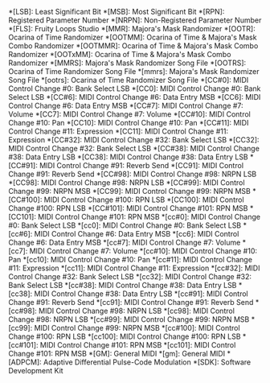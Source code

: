 *[LSB]: Least Significant Bit
*[MSB]: Most Significant Bit
*[RPN]: Registered Parameter Number
*[NRPN]: Non-Registered Parameter Number
*[FLS]: Fruity Loops Studio
*[MMR]: Majora's Mask Randomizer
*[OOTR]: Ocarina of Time Randomizer
*[OOTMM]: Ocarina of Time & Majora's Mask Combo Randomizer
*[OOTMMR]: Ocarina of Time & Majora's Mask Combo Randomizer
*[OOTxMM]: Ocarina of Time & Majora's Mask Combo Randomizer
*[MMRS]: Majora's Mask Randomizer Song File
*[OOTRS]: Ocarina of Time Randomizer Song File
*[mmrs]: Majora's Mask Randomizer Song File
*[ootrs]: Ocarina of Time Randomizer Song File
*[CC#0]: MIDI Control Change #0: Bank Select LSB
*[CC0]: MIDI Control Change #0: Bank Select LSB
*[CC#6]: MIDI Control Change #6: Data Entry MSB
*[CC6]: MIDI Control Change #6: Data Entry MSB
*[CC#7]: MIDI Control Change #7: Volume
*[CC7]: MIDI Control Change #7: Volume
*[CC#10]: MIDI Control Change #10: Pan
*[CC10]: MIDI Control Change #10: Pan
*[CC#11]: MIDI Control Change #11: Expression
*[CC11]: MIDI Control Change #11: Expression
*[CC#32]: MIDI Control Change #32: Bank Select LSB
*[CC32]: MIDI Control Change #32: Bank Select LSB
*[CC#38]: MIDI Control Change #38: Data Entry LSB
*[CC38]: MIDI Control Change #38: Data Entry LSB
*[CC#91]: MIDI Control Change #91: Reverb Send
*[CC91]: MIDI Control Change #91: Reverb Send
*[CC#98]: MIDI Control Change #98: NRPN LSB
*[CC98]: MIDI Control Change #98: NRPN LSB
*[CC#99]: MIDI Control Change #99: NRPN MSB
*[CC99]: MIDI Control Change #99: NRPN MSB
*[CC#100]: MIDI Control Change #100: RPN LSB
*[CC100]: MIDI Control Change #100: RPN LSB
*[CC#101]: MIDI Control Change #101: RPN MSB
*[CC101]: MIDI Control Change #101: RPN MSB
*[cc#0]: MIDI Control Change #0: Bank Select LSB
*[cc0]: MIDI Control Change #0: Bank Select LSB
*[cc#6]: MIDI Control Change #6: Data Entry MSB
*[cc6]: MIDI Control Change #6: Data Entry MSB
*[cc#7]: MIDI Control Change #7: Volume
*[cc7]: MIDI Control Change #7: Volume
*[cc#10]: MIDI Control Change #10: Pan
*[cc10]: MIDI Control Change #10: Pan
*[cc#11]: MIDI Control Change #11: Expression
*[cc11]: MIDI Control Change #11: Expression
*[cc#32]: MIDI Control Change #32: Bank Select LSB
*[cc32]: MIDI Control Change #32: Bank Select LSB
*[cc#38]: MIDI Control Change #38: Data Entry LSB
*[cc38]: MIDI Control Change #38: Data Entry LSB
*[cc#91]: MIDI Control Change #91: Reverb Send
*[cc91]: MIDI Control Change #91: Reverb Send
*[cc#98]: MIDI Control Change #98: NRPN LSB
*[cc98]: MIDI Control Change #98: NRPN LSB
*[cc#99]: MIDI Control Change #99: NRPN MSB
*[cc99]: MIDI Control Change #99: NRPN MSB
*[cc#100]: MIDI Control Change #100: RPN LSB
*[cc100]: MIDI Control Change #100: RPN LSB
*[cc#101]: MIDI Control Change #101: RPN MSB
*[cc101]: MIDI Control Change #101: RPN MSB
*[GM]: General MIDI
*[gm]: General MIDI
*[ADPCM]: Adaptive Differential Pulse-Code Modulation
*[SDK]: Software Development Kit